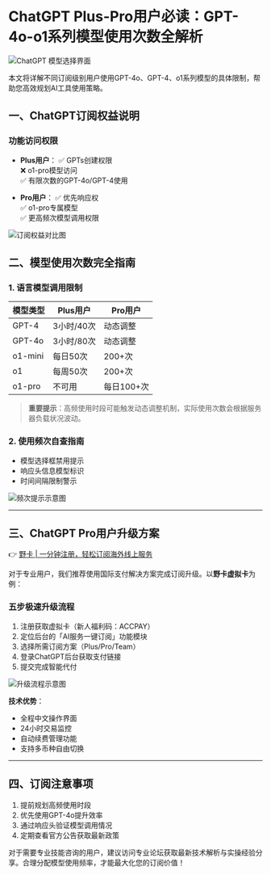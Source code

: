 # ChatGPT Plus-Pro用户必读：GPT-4o-o1系列模型使用次数全解析

![ChatGPT 模型选择界面](https://bbtdd.com/wp-content/uploads/img/3453919117.webp)

本文将详解不同订阅级别用户使用GPT-4o、GPT-4、o1系列模型的具体限制，帮助您高效规划AI工具使用策略。

## 一、ChatGPT订阅权益说明
### 功能访问权限
- **Plus用户**：
  ✅ GPTs创建权限  
  ❌ o1-pro模型访问  
  ✅ 有限次数的GPT-4o/GPT-4使用

- **Pro用户**：
  ✅ 优先响应权  
  ✅ o1-pro专属模型  
  ✅ 更高频次模型调用权限

![订阅权益对比图](https://bbtdd.com/wp-content/uploads/img/44127836.webp)

## 二、模型使用次数完全指南
### 1. 语言模型调用限制
| 模型类型   | Plus用户    | Pro用户     |
|------------|-------------|-------------|
| GPT-4      | 3小时/40次  | 动态调整    |
| GPT-4o     | 3小时/80次  | 动态调整    |
| o1-mini    | 每日50次    | 200+次      |
| o1         | 每周50次    | 200+次      |
| o1-pro     | 不可用      | 每日100+次  |

> **重要提示**：高频使用时段可能触发动态调整机制，实际使用次数会根据服务器负载状况波动。

### 2. 使用频次自查指南
- 模型选择框禁用提示
- 响应头信息模型标识
- 时间间隔限制警示

![频次提示示意图](https://bbtdd.com/wp-content/uploads/img/1773644192218295.webp)

---

## 三、ChatGPT Pro用户升级方案
👉 [野卡 | 一分钟注册，轻松订阅海外线上服务](https://bbtdd.com/yeka)

对于专业用户，我们推荐使用国际支付解决方案完成订阅升级。以**野卡虚拟卡**为例：

### 五步极速升级流程
1. 注册获取虚拟卡（新人福利码：ACCPAY）
2. 定位后台的「AI服务一键订阅」功能模块
3. 选择所需订阅方案（Plus/Pro/Team）
4. 登录ChatGPT后台获取支付链接
5. 提交完成智能代付

![升级流程示意图](https://bbtdd.com/wp-content/uploads/img/126102662602302.webp)

**技术优势**：
- 全程中文操作界面
- 24小时交易监控
- 自动续费管理功能
- 支持多币种自由切换

---

## 四、订阅注意事项
1. 提前规划高频使用时段
2. 优先使用GPT-4o提升效率
3. 通过响应头验证模型调用情况
4. 定期查看官方公告获取最新政策

对于需要专业技能咨询的用户，建议访问专业论坛获取最新技术解析与实操经验分享。合理分配模型使用频率，才能最大化您的订阅价值！